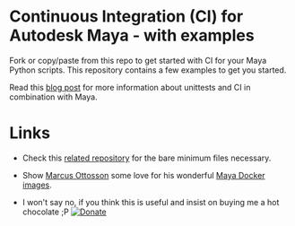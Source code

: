 # Continuous Integration (CI) for Autodesk Maya - with examples

Fork or copy/paste from this repo to get started with CI for your Maya Python scripts. This repository contains a few examples to get you started.

Read this [blog post](https://mykolbe.wordpress.com/2020/07/26/continuous-integration-for-maya-scripts/ "Continuous Integration for Maya Scripts") for more information about unittests and CI in combination with Maya.


# Links

* Check this [related repository](https://github.com/mischakolbe/maya_ci_unittests "Minimalistic Maya CI unittests repo") for the bare minimum files necessary.

* Show [Marcus Ottosson](https://mottosso.com/) some love for his wonderful [Maya Docker images](https://github.com/mottosso/docker-maya).

* I won't say no, if you think this is useful and insist on buying me a hot chocolate ;P [![Donate](https://img.shields.io/badge/Donate-PayPal-green.svg)](https://paypal.me/mischakolbe1)
